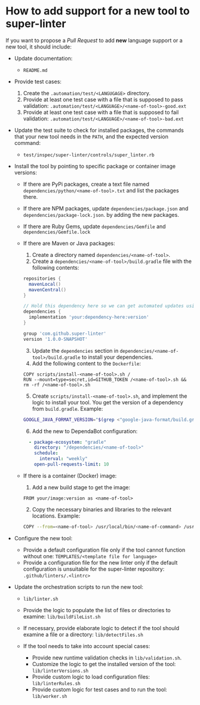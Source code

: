 # How to add support for a new tool to super-linter

If you want to propose a *Pull Request* to add **new** language support or a
new tool, it should include:

- Update documentation:
  - `README.md`
- Provide test cases:

  1. Create the `.automation/test/<LANGUGAGE>` directory.
  2. Provide at least one test case with a file that is supposed to pass validation: `.automation/test/<LANGUAGE>/<name-of-tool>-good.ext`
  3. Provide at least one test case with a file that is supposed to fail validation: `.automation/test/<LANGUAGE>/<name-of-tool>-bad.ext`

- Update the test suite to check for installed packages, the commands that your new tool needs in the `PATH`, and the expected version command:

  - `test/inspec/super-linter/controls/super_linter.rb`

- Install the tool by pointing to specific package or container image versions:

  - If there are PyPi packages, create a text file named `dependencies/python/<name-of-tool>.txt`
    and list the packages there.
  - If there are NPM packages, update `dependencies/package.json` and `dependencies/package-lock.json`.
    by adding the new packages.
  - If there are Ruby Gems, update `dependencies/Gemfile` and `dependencies/Gemfile.lock`
  - If there are Maven or Java packages:

    1. Create a directory named `dependencies/<name-of-tool>`.
    2. Create a `dependencies/<name-of-tool>/build.gradle` file with the following contents:

      ```gradle
      repositories {
        mavenLocal()
        mavenCentral()
      }

      // Hold this dependency here so we can get automated updates using DependaBot
      dependencies {
        implementation 'your:dependency-here:version'
      }

      group 'com.github.super-linter'
      version '1.0.0-SNAPSHOT'
      ```
    3. Update the `dependencies` section in `dependencies/<name-of-tool>/build.gradle` to
      install your dependencies.
    4. Add the following content to the `Dockerfile`:

      ```
      COPY scripts/install-<name-of-tool>.sh /
      RUN --mount=type=secret,id=GITHUB_TOKEN /<name-of-tool>.sh && rm -rf /<name-of-tool>.sh
      ```

    5. Create `scripts/install-<name-of-tool>.sh`, and implement the logic to install your tool.
      You get the version of a dependency from `build.gradle`. Example:

      ```sh
      GOOGLE_JAVA_FORMAT_VERSION="$(grep <"google-java-format/build.gradle" "google-java-format" | awk -F ':' '{print $3}' | tr -d "'")"
      ```

    6. Add the new to DependaBot configuration:

      ```yaml
        - package-ecosystem: "gradle"
          directory: "/dependencies/<name-of-tool>"
          schedule:
            interval: "weekly"
          open-pull-requests-limit: 10
      ```

  - If there is a container (Docker) image:

    1. Add a new build stage to get the image:

      ```docker
      FROM your/image:version as <name-of-tool>
      ```

    2. Copy the necessary binaries and libraries to the relevant locations. Example:

      ```sh
      COPY --from=<name-of-tool> /usr/local/bin/<name-of-command> /usr/bin/
      ```

- Configure the new tool:

  - Provide a default configuration file only if the tool cannot function without one: `TEMPLATES/<template file for language>`
  - Provide a configuration file for the new linter only if the default configuration is unsuitable for the super-linter repository: `.github/linters/.<lintrc>`

- Update the orchestration scripts to run the new tool:

  - `lib/linter.sh`
  - Provide the logic to populate the list of files or directories to examine: `lib/buildFileList.sh`
  - If necessary, provide elaborate logic to detect if the tool should examine a file or a directory: `lib/detectFiles.sh`
  - If the tool needs to take into account special cases:

    - Provide new runtime validation checks in `lib/validation.sh`.
    - Customize the logic to get the installed version of the tool: `lib/linterVersions.sh`
    - Provide custom logic to load configuration files: `lib/linterRules.sh`
    - Provide custom logic for test cases and to run the tool: `lib/worker.sh`
